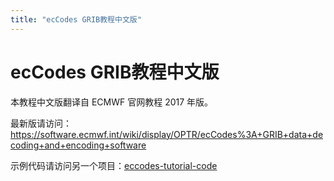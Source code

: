```yaml
---
title: "ecCodes GRIB教程中文版"
---
```


# ecCodes GRIB教程中文版

本教程中文版翻译自 ECMWF 官网教程 2017 年版。

最新版请访问：https://software.ecmwf.int/wiki/display/OPTR/ecCodes%3A+GRIB+data+decoding+and+encoding+software

示例代码请访问另一个项目：[eccodes-tutorial-code](https://github.com/perillaroc/eccodes-tutorial-code)